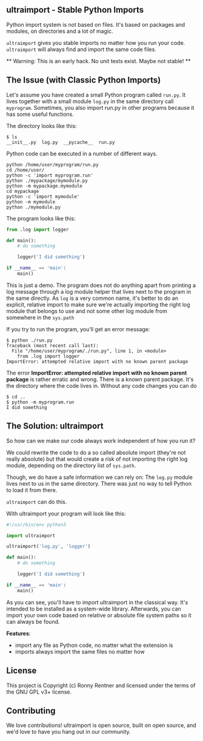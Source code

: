 ultraimport -  Stable Python Imports
------------------------------------

Python import system is not based on files. It's based on packages and modules, on directories and a lot of magic.

`ultraimport` gives you stable imports no matter how you run your code. `ultraimport` will always find and import the same code files.

** Warning: This is an early hack. No unit tests exist. Maybe not stable! **

The Issue (with Classic Python Imports)
---------------------------------------

Let's assume you have created a small Python program called `run.py`. It lives together with a small
module `log.py` in the same directory call `myprogram`. Sometimes, you also import run.py in other
programs because it has some useful functions.

The directory looks like this:
```shell
$ ls
__init__.py  log.py  __pycache__  run.py
```

Python code can be executed in a number of different ways.

```shell
python /home/user/myprogram/run.py
cd /home/user/
python -c 'import myprogram.run'
python ./mypackage/mymodule.py
python -m mypackage.mymodule
cd mypackage
python -c 'import mymodule'
python -m mymodule
python ./mymodule.py
```

The program looks like this:

```python
from .log import logger

def main():
    # do something

    logger('I did something')

if __name__ == 'main':
    main()
```

This is just a demo. The program does not do anything apart from printing a log message through a log module helper that lives next
to the program in the same directly. As `log` is a very common name, it's better to do an explicit, relative import to make sure
we're actually importing the right log module that belongs to use and not some other log module from somewhere in the `sys.path`

If you try to run the program, you'll get an error message:

```shell
$ python ./run.py
Traceback (most recent call last):
  File "/home/user/myprogram/./run.py", line 1, in <module>
    from .log import logger
ImportError: attempted relative import with no known parent package
```

The error **ImportError: attempted relative import with no known parent package** is rather erratic and wrong. There is
a known parent package. It's the directory where the code lives in. Without any code changes you can do

```
$ cd ..
$ python -m myprogram.run
I did something
```

The Solution: ultraimport
-------------------------

So how can we make our code always work independent of how you run it?

We could rewrite the code to do a so called absolute import (they're not really absolute) but that would create a risk of not
importing the right log module, depending on the directory list of `sys.path`.

Though, we do have a safe information we can rely on: The `log.py` module lives next to us in the same directory.
There was just no way to tell Python to load it from there. 

`ultraimport` can do this.

With ultraimport your program will look like this:

```python
#!/usr/bin/env python3

import ultraimport

ultraimport('log.py', 'logger')

def main():
    # do something

    logger('I did something')

if __name__ == 'main':
    main()
```

As you can see, you'll have to import ultraimport in the classical way. It's intended to be installed as a system-wide library.
Afterwards, you can import your own code based on relative or absolute file system paths so it can always be found.


**Features**:

- import any file as Python code, no matter what the extension is
- imports always import the same files no matter how


License
-------

This project is Copyright (c) Ronny Rentner and licensed under
the terms of the GNU GPL v3+ license.

Contributing
------------

We love contributions! ultraimport is open source,
built on open source, and we'd love to have you hang out in our community.
